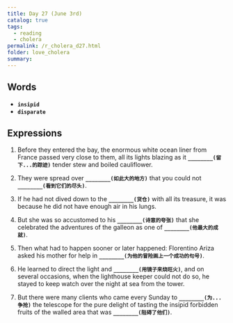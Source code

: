 ```yaml
---
title: Day 27 (June 3rd)
catalog: true
tags: 
  - reading
  - cholera
permalink: /r_cholera_d27.html
folder: love_cholera
summary: 
---
```


## Words

-   <b data-toggle="tooltip" data-original-title="{{site.data.glossary.insipid}}">`insipid`</b>
-   <b data-toggle="tooltip" data-original-title="{{site.data.glossary.disparate}}">`disparate`</b>


## Expressions


1.  Before they entered the bay, the enormous white ocean liner from France passed very close to them, all its lights blazing as it <b data-toggle="tooltip" data-original-title="{{site.data.answers.27_a}}">`________(留下...的踪迹)`</b> tender stew and boiled cauliflower.

2.  They were spread over <b data-toggle="tooltip" data-original-title="{{site.data.answers.27_b}}">`________(如此大的地方)`</b> that you could not <b data-toggle="tooltip" data-original-title="{{site.data.answers.27_b2}}">`________(看到它们的尽头)`</b>.

4.  If he had not dived down to the <b data-toggle="tooltip" data-original-title="{{site.data.answers.27_d}}">`________(货仓)`</b> with all its treasure, it was because he did not have enough air in his lungs.

5.  But she was so accustomed to his <b data-toggle="tooltip" data-original-title="{{site.data.answers.27_e}}">`________(诗意的夸张)`</b> that she celebrated the adventures of the galleon as one of <b data-toggle="tooltip" data-original-title="{{site.data.answers.27_e2}}">`________(他最大的成就)`</b>.

6.  Then what had to happen sooner or later happened: Florentino Ariza asked his mother for help in <b data-toggle="tooltip" data-original-title="{{site.data.answers.27_f}}">`________(为他的冒险画上一个成功的句号)`</b>.

7.  He learned to direct the light and <b data-toggle="tooltip" data-original-title="{{site.data.answers.27_g}}">`________(用镜子来烧旺火)`</b>, and on several occasions, when the lighthouse keeper could not do so, he stayed to keep watch over the night at sea from the tower.

8.  But there were many clients who came every Sunday to <b data-toggle="tooltip" data-original-title="{{site.data.answers.27_h}}">`________(为...争抢)`</b> the telescope for the pure delight of tasting the insipid forbidden fruits of the walled area that was <b data-toggle="tooltip" data-original-title="{{site.data.answers.27_h2}}">`________(阻碍了他们)`</b>.



